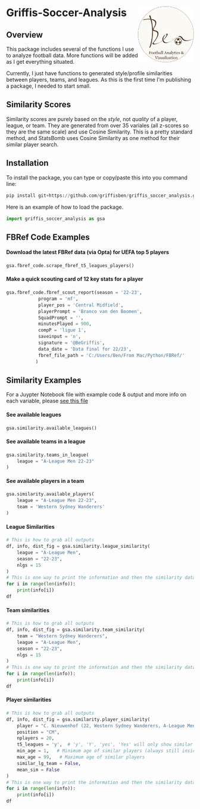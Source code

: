 # Griffis-Soccer-Analysis <img src="images/Ben Logo Round.png" align="right" width="150" height="150"/>

## Overview

This package includes several of the functions I use to analyze football data. More functions will be added as I get everything situated.

Currently, I just have functions to generated style/profile similarities between players, teams, and leagues. As this is the first time I'm publishing a package, I needed to start small.

## Similarity Scores

Similarity scores are purely based on the *style*, not *quality* of a player, league, or team. They are generated from over 35 variales (all z-scores so they are the same scale) and use Cosine Similarity. This is a pretty standard method, and StatsBomb uses Cosine Similarity as one method for their similar player search.

## Installation

To install the package, you can type or copy/paste this into you command line:

``` python
pip install git+https://github.com/griffisben/griffis_soccer_analysis.git
```

Here is an example of how to load the package.
``` python
import griffis_soccer_analysis as gsa
```
## FBRef Code Examples

#### Download the latest FBRef data (via Opta) for UEFA top 5 players
``` python
gsa.fbref_code.scrape_fbref_t5_leagues_players()
```

#### Make a quick scouting card of 12 key stats for a player
``` python
gsa.fbref_code.fbref_scout_report(season = '22-23',
            program = 'mf',
            player_pos = 'Central Midfield',
            playerPrompt = 'Branco van den Boomen',
            SquadPrompt = '',
            minutesPlayed = 900,
            compP = 'ligue 1',
            saveinput = 'n',
            signature = '@BeGriffis',
            data_date = 'Data final for 22/23',
            fbref_file_path = 'C:/Users/Ben/From Mac/Python/FBRef/'
           )
```

## Similarity Examples
For a Juypter Notebook file with example code & output and more info on each variable, please [see this file](https://github.com/griffisben/griffis_soccer_analysis/blob/main/griffis_soccer_analysis%20examples.ipynb)

#### See available leagues
```Python
gsa.similarity.available_leagues()
```
#### See available teams in a league
```Python
gsa.similarity.teams_in_league(
    league = "A-League Men 22-23"
)
```
#### See available players in a team
```Python
gsa.similarity.available_players(
    league = "A-League Men 22-23",
    team = 'Western Sydney Wanderers'
)
```
#### League Similarities
```Python
# This is how to grab all outputs
df, info, dist_fig = gsa.similarity.league_similarity(
    league = "A-League Men",
    season = "22-23",
    nlgs = 15
)
# This is one way to print the information and then the similarity dataframe
for i in range(len(info)):
    print(info[i])
df
```
#### Team similarities
```Python
# This is how to grab all outputs
df, info, dist_fig = gsa.similarity.team_similarity(
    team = "Western Sydney Wanderers",
    league = "A-League Men",
    season = "22-23",
    nlgs = 15
)
# This is one way to print the information and then the similarity dataframe
for i in range(len(info)):
    print(info[i])
df
```
#### Player similarities
```Python
# This is how to grab all outputs
df, info, dist_fig = gsa.similarity.player_similarity(
    player = "C. Nieuwenhof (22, Western Sydney Wanderers, A-League Men 22-23)",
    position = "CM",
    nplayers = 20,
    t5_leagues = 'y',  # 'y', 'Y', 'yes', 'Yes' will only show similar players that currently (22/23) play in the T5 UEFA leagues
    min_age = 1,   # Minimum age of similar players (always still inside the top 2%)
    max_age = 99,   # Maximum age of similar players
    similar_lg_team = False,
    mean_sim = False
)
# This is one way to print the information and then the similarity dataframe
for i in range(len(info)):
    print(info[i])
df
```
